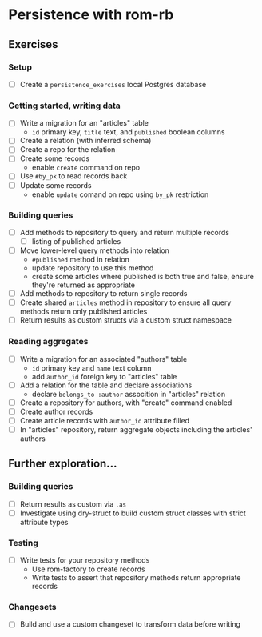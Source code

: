 # Persistence with rom-rb

## Exercises

### Setup

- [ ] Create a `persistence_exercises` local Postgres database

### Getting started, writing data

- [ ] Write a migration for an "articles" table
  - `id` primary key, `title` text, and `published` boolean columns
- [ ] Create a relation (with inferred schema)
- [ ] Create a repo for the relation
- [ ] Create some records
  - enable `create` command on repo
- [ ] Use `#by_pk` to read records back
- [ ] Update some records
  - enable `update` comand on repo using `by_pk` restriction

### Building queries

- [ ] Add methods to repository to query and return multiple records
  - [ ] listing of published articles
- [ ] Move lower-level query methods into relation
  - `#published` method in relation
  - update repository to use this method
  - create some articles where published is both true and false, ensure they're returned as appropriate
- [ ] Add methods to repository to return single records
- [ ] Create shared `articles` method in repository to ensure all query methods return only published articles
- [ ] Return results as custom structs via a custom struct namespace

### Reading aggregates

- [ ] Write a migration for an associated "authors" table
  - `id` primary key and `name` text column
  - add `author_id` foreign key to "articles" table
- [ ] Add a relation for the table and declare associations
  - declare `belongs_to :author` assocition in "articles" relation
- [ ] Create a repository for authors, with "create" command enabled
- [ ] Create author records
- [ ] Create article records with `author_id` attribute filled
- [ ] In "articles" repository, return aggregate objects including the articles' authors

## Further exploration...

### Building queries

- [ ] Return results as custom via `.as`
- [ ] Investigate using dry-struct to build custom struct classes with strict attribute types

### Testing

- [ ] Write tests for your repository methods
  - Use rom-factory to create records
  - Write tests to assert that repository methods return appropriate records

### Changesets

- [ ] Build and use a custom changeset to transform data before writing
